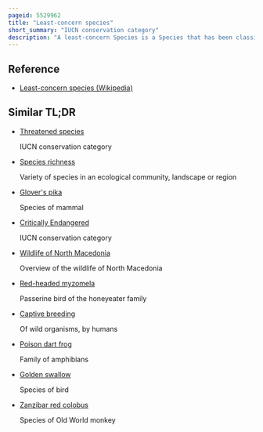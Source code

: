 ```yaml
---
pageid: 5529962
title: "Least-concern species"
short_summary: "IUCN conservation category"
description: "A least-concern Species is a Species that has been classified by the international Union for Conservation of Nature as not being a Focus of Wildlife Conservation because the specific Species is still plentiful in the Wild. They do not qualify as threatened, near threatened, or Conservation Dependent."
---
```


## Reference

- [Least-concern species (Wikipedia)](https://en.wikipedia.org/?curid=5529962)

## Similar TL;DR

- [Threatened species](/tldr/en/threatened-species)

  IUCN conservation category

- [Species richness](/tldr/en/species-richness)

  Variety of species in an ecological community, landscape or region

- [Glover's pika](/tldr/en/glovers-pika)

  Species of mammal

- [Critically Endangered](/tldr/en/critically-endangered)

  IUCN conservation category

- [Wildlife of North Macedonia](/tldr/en/wildlife-of-north-macedonia)

  Overview of the wildlife of North Macedonia

- [Red-headed myzomela](/tldr/en/red-headed-myzomela)

  Passerine bird of the honeyeater family

- [Captive breeding](/tldr/en/captive-breeding)

  Of wild organisms, by humans

- [Poison dart frog](/tldr/en/poison-dart-frog)

  Family of amphibians

- [Golden swallow](/tldr/en/golden-swallow)

  Species of bird

- [Zanzibar red colobus](/tldr/en/zanzibar-red-colobus)

  Species of Old World monkey
